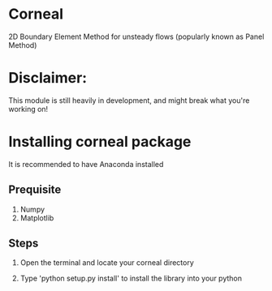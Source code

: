 # Corneal
2D Boundary Element Method for unsteady flows (popularly known as Panel Method)

# Disclaimer: 
This module is still heavily in development, and might break what you're working on!

# Installing corneal package
It is recommended to have Anaconda installed

Prequisite
----------

1. Numpy
2. Matplotlib

Steps
-----

1. Open the terminal and locate your corneal directory

2. Type 'python setup.py install' to install the library into your python
